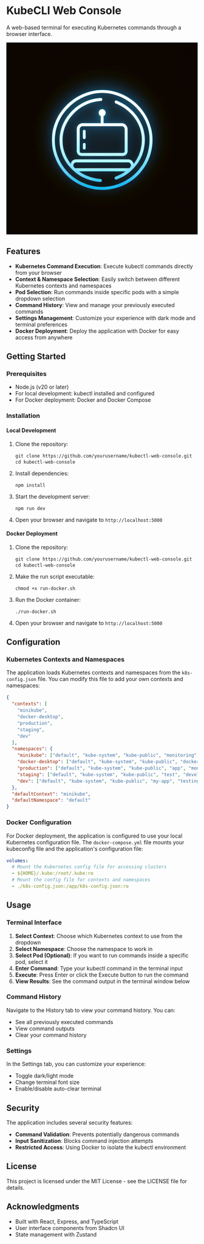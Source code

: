 # KubeCLI Web Console

A web-based terminal for executing Kubernetes commands through a browser interface.

![KubeCLI Web Console](generated-icon.png)

## Features

- **Kubernetes Command Execution**: Execute kubectl commands directly from your browser
- **Context & Namespace Selection**: Easily switch between different Kubernetes contexts and namespaces
- **Pod Selection**: Run commands inside specific pods with a simple dropdown selection
- **Command History**: View and manage your previously executed commands
- **Settings Management**: Customize your experience with dark mode and terminal preferences
- **Docker Deployment**: Deploy the application with Docker for easy access from anywhere

## Getting Started

### Prerequisites

- Node.js (v20 or later)
- For local development: kubectl installed and configured
- For Docker deployment: Docker and Docker Compose

### Installation

#### Local Development

1. Clone the repository:
   ```
   git clone https://github.com/yourusername/kubectl-web-console.git
   cd kubectl-web-console
   ```

2. Install dependencies:
   ```
   npm install
   ```

3. Start the development server:
   ```
   npm run dev
   ```

4. Open your browser and navigate to `http://localhost:5000`

#### Docker Deployment

1. Clone the repository:
   ```
   git clone https://github.com/yourusername/kubectl-web-console.git
   cd kubectl-web-console
   ```

2. Make the run script executable:
   ```
   chmod +x run-docker.sh
   ```

3. Run the Docker container:
   ```
   ./run-docker.sh
   ```

4. Open your browser and navigate to `http://localhost:5000`

## Configuration

### Kubernetes Contexts and Namespaces

The application loads Kubernetes contexts and namespaces from the `k8s-config.json` file. You can modify this file to add your own contexts and namespaces:

```json
{
  "contexts": [
    "minikube",
    "docker-desktop",
    "production",
    "staging",
    "dev"
  ],
  "namespaces": {
    "minikube": ["default", "kube-system", "kube-public", "monitoring", "custom"],
    "docker-desktop": ["default", "kube-system", "kube-public", "docker", "ingress-nginx"],
    "production": ["default", "kube-system", "kube-public", "app", "monitoring", "services", "ingress"],
    "staging": ["default", "kube-system", "kube-public", "test", "development"],
    "dev": ["default", "kube-system", "kube-public", "my-app", "testing"]
  },
  "defaultContext": "minikube",
  "defaultNamespace": "default"
}
```

### Docker Configuration

For Docker deployment, the application is configured to use your local Kubernetes configuration file. The `docker-compose.yml` file mounts your kubeconfig file and the application's configuration file:

```yaml
volumes:
  # Mount the Kubernetes config file for accessing clusters
  - ${HOME}/.kube:/root/.kube:ro
  # Mount the config file for contexts and namespaces
  - ./k8s-config.json:/app/k8s-config.json:ro
```

## Usage

### Terminal Interface

1. **Select Context**: Choose which Kubernetes context to use from the dropdown
2. **Select Namespace**: Choose the namespace to work in
3. **Select Pod (Optional)**: If you want to run commands inside a specific pod, select it
4. **Enter Command**: Type your kubectl command in the terminal input
5. **Execute**: Press Enter or click the Execute button to run the command
6. **View Results**: See the command output in the terminal window below

### Command History

Navigate to the History tab to view your command history. You can:
- See all previously executed commands
- View command outputs
- Clear your command history

### Settings

In the Settings tab, you can customize your experience:
- Toggle dark/light mode
- Change terminal font size
- Enable/disable auto-clear terminal

## Security

The application includes several security features:

- **Command Validation**: Prevents potentially dangerous commands
- **Input Sanitization**: Blocks command injection attempts
- **Restricted Access**: Using Docker to isolate the kubectl environment

## License

This project is licensed under the MIT License - see the LICENSE file for details.

## Acknowledgments

- Built with React, Express, and TypeScript
- User interface components from Shadcn UI
- State management with Zustand